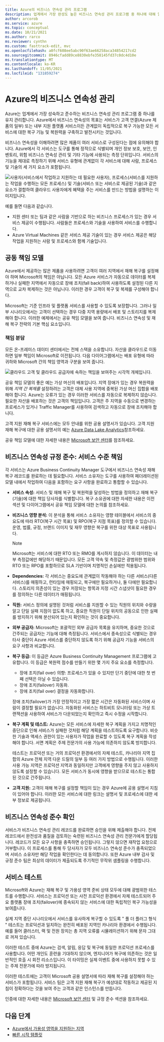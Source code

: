 ```yaml
---
title: Azure의 비즈니스 연속성 관리 프로그램
description: 업계에서 가장 완성도 높은 비즈니스 연속성 관리 프로그램 중 하나에 대해 알아봅니다.
author: arcorob
ms.service: azure
ms.topic: conceptual
ms.date: 10/21/2021
ms.author: rarco
ms.reviewer: cynthn
ms.custom: fasttrack-edit, mvc
ms.openlocfilehash: a0fcf608ee5abc90f63ae66258aca34854217cd2
ms.sourcegitcommit: 8946cfadd89ce8830ebfe358145fd37c0dc4d10e
ms.translationtype: MT
ms.contentlocale: ko-KR
ms.lasthandoff: 11/05/2021
ms.locfileid: "131859274"
---
```

# <a name="business-continuity-management-in-azure"></a>Azure의 비즈니스 연속성 관리

Azure는 업계에서 가장 성숙하고 준수하는 비즈니스 연속성 관리 프로그램 중 하나를 유지 관리합니다. Azure에서 비즈니스 연속성의 목표는 서비스가 고객 연결(Azure 제품의 일부) 또는 내부 지원 플랫폼 서비스이든 관계없이 독립적으로 복구 가능한 모든 서비스에 대한 복구 기능 및 복원력을 구축하고 발전시키는 것입니다.

비즈니스 연속성을 이해하려면 많은 제품이 여러 서비스로 구성된다는 점에 유의해야 합니다. Azure에서 각 서비스는 도구를 통해 정적으로 식별되며 개인 정보 보호, 보안, 인벤토리, 위험 비즈니스 연속성 관리 및 기타 기능에 사용되는 측정 단위입니다. 서비스의 기능을 제대로 측정하기 위해 서비스 유형에 관계없이 각 서비스에 대해 사람, 프로세스 및 기술의 세 가지 요소가 포함됩니다.

![사용자(서비스에서 작업하고 지원하는 데 필요한 사용자), 프로세스(서비스를 지원하는 작업을 수행하는 모든 프로세스) 및 기술(서비스 또는 서비스로 제공된 기술)과 같은 요소가 결합하여 클라우드 사용자에게 혜택을 주는 서비스를 만드는 방법을 설명하는 이미지입니다.](./media/people-process-technology.png) 

예를 들면 다음과 같습니다.

- 지원 센터 또는 팀과 같은 사람을 기반으로 하는 비즈니스 프로세스가 있는 경우 서비스 제공이 수행됩니다. 사람들은 프로세스와 기술을 사용하여 서비스를 수행합니다.
- Azure Virtual Machines 같은 서비스 제공 기술이 있는 경우 서비스 제공은 해당 작업을 지원하는 사람 및 프로세스와 함께 기술입니다.

## <a name="shared-responsibility-model"></a>공동 책임 모델

Azure에서 제공하는 많은 제품을 사용하려면 고객이 여러 지역에서 재해 복구를 설정해야 하며 Microsoft의 책임은 아닙니다. 모든 Azure 서비스가 자동으로 데이터를 복제하거나 실패한 지역에서 자동으로 장애 조치(fall back)하여 사용하도록 설정된 다른 지역으로 교차 복제하는 것은 아닙니다. 이러한 경우 고객이 복구 및 복제를 구성해야 합니다. 

Microsoft는 기준 인프라 및 플랫폼 서비스를 사용할 수 있도록 보장합니다. 그러나 일부 시나리오에서는 고객이 선택하는 경우 다중 지역 용량에서 배포 및 스토리지를 복제해야 합니다. 이러한 예제에서는 공유 책임 모델을 보여 줍니다. 비즈니스 연속성 및 재해 복구 전략의 기본 핵심 요소입니다.

### <a name="division-of-responsibility"></a>책임 분담

모든 온-프레미스 데이터 센터에서는 전체 스택을 소유합니다. 자산을 클라우드로 이동하면 일부 책임이 Microsoft로 이전됩니다. 다음 다이어그램에서는 배포 유형에 따라 귀하와 Microsoft 간의 책임 영역과 구분을 보여 줍니다.

![클라우드 고객 및 클라우드 공급자에 속하는 책임을 보여주는 시각적 개체입니다.](./media/shared-responsibility-model.png)

공유 책임 모델의 좋은 예는 가상 머신의 배포입니다. 지역 장애가 있는 경우 복원력을 위해 *지역 간 복제를* 설정하려는 고객은 대체 사용 지역에 중복된 가상 머신 집합을 배포해야 합니다. Azure는 오류가 있는 경우 이러한 서비스를 자동으로 복제하지 않습니다. 필요한 자산을 배포하는 것은 고객의 책임입니다. 고객은 주 지역을 수동으로 변경하는 프로세스가 있거나 Traffic Manager를 사용하여 검색하고 자동으로 장애 조치해야 합니다.

고객 지원 재해 복구 서비스에는 모두 안내를 위한 공용 설명서가 있습니다. 고객 지원 재해 복구에 대한 공용 설명서의 예는 [Azure Data Lake Analytics](../data-lake-analytics/data-lake-analytics-disaster-recovery.md)참조하세요.

공유 책임 모델에 대한 자세한 내용은 [Microsoft 보안 센터](../security/fundamentals/shared-responsibility.md)를 참조하세요.

## <a name="business-continuity-compliance-service-level-responsibility"></a>비즈니스 연속성 규정 준수: 서비스 수준 책임

각 서비스는 Azure Business Continuity Manager 도구에서 비즈니스 연속성 재해 복구 레코드를 완료하는 데 필요합니다. 서비스 소유자는 도구를 사용하여 페더레이션된 모델 내에서 작업하여 다음을 포함하는 요구 사항을 완료하고 통합할 수 있습니다.

- **서비스 속성:** 서비스 및 재해 복구 및 복원력을 달성하는 방법을 정의하고 재해 복구(기술)에 대한 책임 당사자를 식별합니다. 복구 소유권에 대한 자세한 내용은 이전 섹션 및 다이어그램에서 공유 책임 모델에 대한 논의를 참조하세요.

- **비즈니스 영향 분석:** 이 분석을 통해 서비스 소유자는 영향 테이블에서 서비스의 중요도에 따라 RTO(복구 시간 목표) 및 RPO(복구 지점 목표)를 정의할 수 있습니다. 운영, 법률, 규정, 브랜드 이미지 및 재무 영향은 복구를 위한 대상 목표로 사용됩니다.

   > [!NOTE]
   > Microsoft는 서비스에 대한 RTO 또는 RMO를 게시하지 않습니다. 이 데이터는 내부 측정값에만 해당하기 때문입니다. 모든 고객 약속 및 측정값은 광범위한 범위와 RTO 또는 RPO를 포함하므로 SLA 기반이며 치명적인 손실에만 적용됩니다.

- **Dependencies:** 각 서비스는 중요도에 관계없이 작동해야 하는 다른 서비스(다른 서비스)를 매핑하고, 런타임에 매핑되고, 복구에만 필요하거나, 둘 다에만 필요합니다. 스토리지 의존성이 있는 경우 저장되는 항목과 지정 시간 스냅샷이 필요한 경우를 정의하는 다른 데이터가 매핑됩니다.

- **직원:** 서비스 정의에 설명된 것처럼 서비스를 지원할 수 있는 직원의 위치와 수량을 알고 단일 실패 지점이 없도록 하고, 중요한 직원이 단일 위치의 공동으로 인한 실패를 방지하기 위해 분산되어 있는지 확인하는 것이 중요합니다.

- **외부 공급자:** Microsoft는 포괄적인 외부 공급자 목록을 유지하며, 중요한 것으로 간주되는 공급자는 기능에 대해 측정됩니다. 서비스에서 종속성으로 식별되는 경우 타사 중단이 Azure 서비스를 중단하지 않도록 하기 위해 공급자 기능을 서비스의 요구 사항과 비교합니다.

- **복구 등급:** 이 등급은 Azure Business Continuity Management 프로그램에 고유합니다. 이 등급은 복원력 점수를 만들기 위한 몇 가지 주요 요소를 측정합니다.

   - 장애 조치(fail over) 의향: 프로세스가 있을 수 있지만 단기 중단에 대한 첫 번째 선택은 아닐 수 있습니다.
   - 장애 조치(failover) 자동화.
   - 장애 조치(fail over) 결정을 자동화합니다.

   장애 조치(failover)가 가장 안정적이고 가장 짧은 시간은 자동화된 서비스이며 사람이 결정할 필요가 없습니다. 자동화된 서비스는 하트비트 모니터링 또는 가상 트랜잭션을 사용하여 서비스가 다운되었는지 확인하고 즉시 수정을 시작합니다.

- **복구 계획 및 테스트:** Azure는 모든 서비스에 자세한 복구 계획을 가지고 치명적인 중단으로 인해 서비스가 실패한 것처럼 해당 계획을 테스트하도록 요구합니다. 비슷한 기술과 액세스 권한이 있는 사용자가 작업을 완료할 수 있도록 복구 계획을 작성해야 합니다. 서면 계획은 주제 전문가의 사용 가능에 의존하지 않도록 방지합니다.

   테스트는 프로덕션 또는 거의 프로덕션 환경에서의 자체 테스트, 카나리아 지역 집합의 Azure 전체 지역 다운 드릴의 일부 등 여러 가지 방법으로 수행됩니다. 이러한 사용 가능 지역은 프로덕션 지역과 동일하지만 고객에게 영향을 주지 않고 사용하지 않도록 설정할 수 있습니다. 모든 서비스가 동시에 영향을 받으므로 테스트는 통합된 것으로 간주됩니다.

- **고객 지원:** 고객이 재해 복구를 설정할 책임이 있는 경우 Azure에 공용 설명서 지침이 있어야 합니다. 이러한 모든 서비스에 대한 링크는 설명서 및 프로세스에 대한 세부 정보로 제공됩니다.

## <a name="verify-your-business-continuity-compliance"></a>비즈니스 연속성 준수 확인

서비스가 비즈니스 연속성 관리 레코드를 완료하면 승인을 위해 제출해야 합니다. 전체 레코드에서 완전성과 품질을 검토하는 숙련된 비즈니스 연속성 관리 전문가에게 할당됩니다. 레코드가 모든 요구 사항을 충족하면 승인됩니다. 그렇지 않으면 재작업 요청으로 거부합니다. 이 프로세스를 통해 두 당사자가 모두 비즈니스 연속성 준수가 충족되었으며 서비스 소유자만 해당 작업을 확인한다는 데 동의합니다. 또한 Azure 내부 감사 및 규정 준수 팀은 최상의 데이터가 제출되도록 주기적인 무작위 샘플링을 수행합니다.

## <a name="testing-of-services"></a>서비스 테스트

Microsoft와 Azure는 재해 복구 및 가용성 영역 준비 상태 모두에 대해 광범위한 테스트를 수행합니다. 서비스는 프로덕션 또는 사전 프로덕션 환경에서 자체 테스트되어 주요 플랫폼 장애 조치(failover)에 종속되지 않는 서비스에 대한 독립적인 복구 가능성을 보여줍니다.

실제 지역 중단 시나리오에서 서비스를 유사하게 복구할 수 있도록 &quot; 풀 더 플러그 형식 &quot; 테스트는 프로덕션과 일치하는 완전히 배포된 지역인 카나리아 환경에서 수행됩니다. 예를 들어 클러스터, 랙 및 전원 장치는 총 지역 오류를 시뮬레이션하기 위해 문자 그대로 꺼져 있습니다.

이러한 테스트 중에 Azure는 검색, 알림, 응답 및 복구에 동일한 프로덕션 프로세스를 사용합니다. 어떤 개인도 훈련을 기대하지 않으며, 엔지니어가 복구에 의존하는 것은 일반적인 호출 시 회전 리소스입니다. 이 타이밍은 실제 이벤트 중에 사용하지 못할 수 있는 주제 전문가에 따라 방지됩니다.

이러한 테스트에는 고객이 Microsoft 공용 설명서에 따라 재해 복구를 설정해야 하는 서비스가 포함됩니다. 서비스 팀은 고객 지원 재해 복구가 예상대로 작동하고 제공된 지침이 정확하다는 것을 보여 주는 고객과 같은 인스턴스를 만듭니다.

인증에 대한 자세한 내용은 [Microsoft 보안 센터](https://www.microsoft.com/trust-center) 및 규정 준수 섹션을 참조하세요.

## <a name="next-steps"></a>다음 단계

- [Azure에서 가용성 영역을 지원하는 지역](az-overview.md)
- [빠른 시작 템플릿](https://aka.ms/azqs)